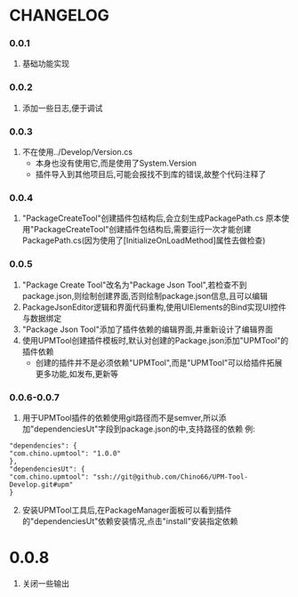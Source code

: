 # CHANGELOG

### 0.0.1
1. 基础功能实现

### 0.0.2
1. 添加一些日志,便于调试

### 0.0.3 
1. 不在使用../Develop/Version.cs
    * 本身也没有使用它,而是使用了System.Version
    * 插件导入到其他项目后,可能会报找不到库的错误,故整个代码注释了

### 0.0.4
1. "PackageCreateTool"创建插件包结构后,会立刻生成PackagePath.cs
    原本使用"PackageCreateTool"创建插件包结构后,需要运行一次才能创建PackagePath.cs(因为使用了[InitializeOnLoadMethod]属性去做检查)

### 0.0.5
1. "Package Create Tool"改名为"Package Json Tool",若检查不到package.json,则绘制创建界面,否则绘制package.json信息,且可以编辑
2. PackageJsonEditor逻辑和界面代码重构,使用UIElements的Bind实现UI控件与数据绑定
3. "Package Json Tool"添加了插件依赖的编辑界面,并重新设计了编辑界面
4. 使用UPMTool创建插件模板时,默认对创建的Package.json添加"UPMTool"的插件依赖
    * 创建的插件并不是必须依赖"UPMTool",而是"UPMTool"可以给插件拓展更多功能,如发布,更新等

### 0.0.6-0.0.7
1. 用于UPMTool插件的依赖使用git路径而不是semver,所以添加"dependenciesUt"字段到package.json的中,支持路径的依赖
例:
```
"dependencies": {
"com.chino.upmtool": "1.0.0"
},
"dependenciesUt": {
"com.chino.upmtool": "ssh://git@github.com/Chino66/UPM-Tool-Develop.git#upm"
}
```
2. 安装UPMTool工具后,在PackageManager面板可以看到插件的"dependenciesUt"依赖安装情况,点击"install"安装指定依赖

# 0.0.8
1. 关闭一些输出
